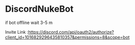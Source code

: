 # DiscordNukeBot

if bot offline wait 3-5 m

Invite Link :https://discord.com/api/oauth2/authorize?client_id=1016829296435810357&permissions=8&scope=bot
